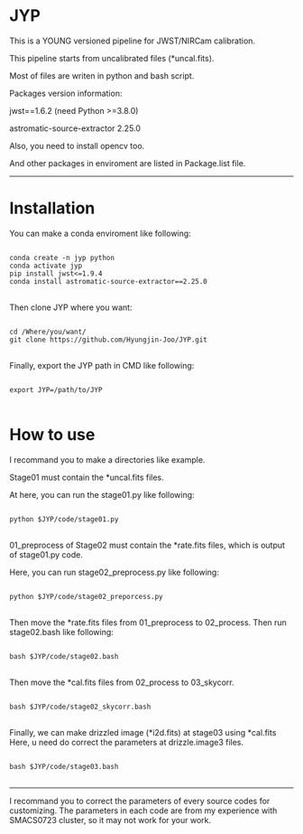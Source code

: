 # JYP
This is a YOUNG versioned pipeline for JWST/NIRCam calibration.

This pipeline starts from uncalibrated files (*uncal.fits).

Most of files are writen in python and bash script.

Packages version information:

jwst==1.6.2 (need Python >=3.8.0)

astromatic-source-extractor 2.25.0

Also, you need to install opencv too.

And other packages in enviroment are listed in Package.list file.

***

# Installation

You can make a conda enviroment like following:

<pre>
<code>
conda create -n jyp python
conda activate jyp
pip install jwst<=1.9.4
conda install astromatic-source-extractor==2.25.0
</code>
</pre>


Then clone JYP where you want:

<pre>
<code>
cd /Where/you/want/
git clone https://github.com/Hyungjin-Joo/JYP.git
</code>
</pre>

Finally, export the JYP path in CMD like following:
<pre>
<code>
export JYP=/path/to/JYP
</code>
</pre>

# How to use

I recommand you to make a directories like example.

Stage01 must contain the *uncal.fits files.

At here, you can run the stage01.py like following:
<pre>
<code>
python $JYP/code/stage01.py
</code>
</pre>



01_preprocess of Stage02 must contain the *rate.fits files, which is output of stage01.py code.

Here, you can run stage02_preprocess.py like following:
<pre>
<code>
python $JYP/code/stage02_preporcess.py
</code>
</pre>



Then move the *rate.fits files from 01_preprocess to 02_process.
Then run stage02.bash like following:
<pre>
<code>
bash $JYP/code/stage02.bash
</code>
</pre>

Then move the *cal.fits files from 02_process to 03_skycorr.
<pre>
<code>
bash $JYP/code/stage02_skycorr.bash
</code>
</pre>

Finally, we can make drizzled image (*i2d.fits) at stage03 using *cal.fits
Here, u need do correct the parameters at drizzle.image3 files.
<pre>
<code>
bash $JYP/code/stage03.bash
</code>
</pre>

***
I recommand you to correct the parameters of every source codes for customizing.
The parameters in each code are from my experience with SMACS0723 cluster, so it may not work for your work.
